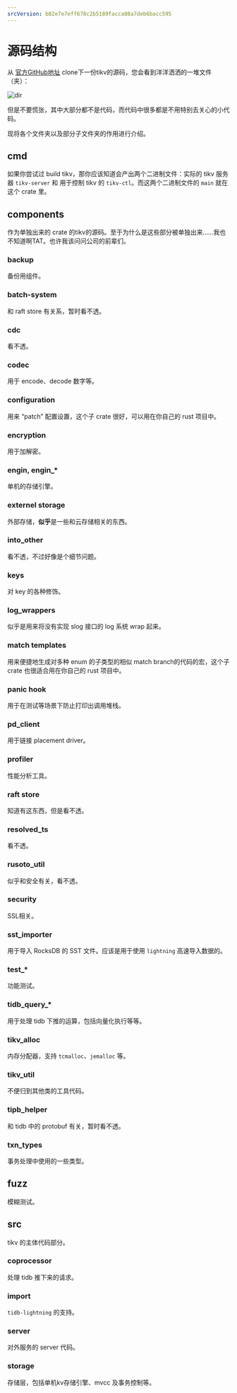 ```yaml
---
srcVersion: b82e7e7eff678c2b5189facca08a7deb6bacc595
---
```


# 源码结构

从 [官方GitHub地址](https://github.com/tikv/tikv) clone下一份tikv的源码，您会看到洋洋洒洒的一堆文件（夹）：

![dir](overview/dir.png)

但是不要慌张，其中大部分都不是代码，而代码中很多都是不用特别去关心的小代码。

现将各个文件夹以及部分子文件夹的作用进行介绍。

## cmd

如果你尝试过 build tikv，那你应该知道会产出两个二进制文件：实际的 tikv 服务器 `tikv-server` 和 用于控制 tikv 的 `tikv-ctl`。而这两个二进制文件的 `main` 就在这个 crate 里。

## components

作为单独出来的 crate 的tikv的源码。至于为什么是这些部分被单独出来……我也不知道啊TAT。也许我该问问公司的前辈们。

### backup

备份用组件。

### batch-system

和 raft store 有关系，暂时看不透。

### cdc

看不透。

### codec

用于 encode、decode 数字等。

### configuration

用来 “patch” 配置设置，这个子 crate 很好，可以用在你自己的 rust 项目中。

### encryption

用于加解密。

### engin, engin_*

单机的存储引擎。

### externel storage

外部存储，**似乎**是一些和云存储相关的东西。

### into_other

看不透，不过好像是个细节问题。

### keys

对 key 的各种修饰。

### log_wrappers

似乎是用来将没有实现 slog 接口的 log 系统 wrap 起来。

### match templates

用来便捷地生成对多种 enum 的子类型的相似 match branch的代码的宏，这个子 crate 也很适合用在你自己的 rust 项目中。

### panic hook

用于在测试等场景下防止打印出调用堆栈。

### pd_client

用于链接 placement driver。

### profiler

性能分析工具。

### raft store

知道有这东西，但是看不透。

### resolved_ts

看不透。

### rusoto_util

似乎和安全有关，看不透。

### security

SSL相关。

### sst_importer

用于导入 RocksDB 的 SST 文件。应该是用于使用 `lightning` 高速导入数据的。

### test_*

功能测试。

### tidb_query_*

用于处理 tidb 下推的运算，包括向量化执行等等。

### tikv_alloc

内存分配器，支持 `tcmalloc`、`jemalloc` 等。

### tikv_util

不便归到其他类的工具代码。

### tipb_helper

和 tidb 中的 protobuf 有关，暂时看不透。

### txn_types

事务处理中使用的一些类型。

## fuzz

模糊测试。

## src

tikv 的主体代码部分。

### coprocessor

处理 tidb 推下来的请求。

### import

`tidb-lightning` 的支持。

### server

对外服务的 server 代码。

### storage

存储层，包括单机kv存储引擎、mvcc 及事务控制等。















